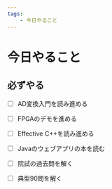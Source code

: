 ```yaml
---
tags:
    - 今日やること
---
```


# 今日やること
## 必ずやる

- [ ] AD変換入門を読み進める

- [ ] FPGAのデモを進める

- [ ] Effective C++を読み進める

- [ ] Javaのウェブアプリの本を読む

- [ ] 院試の過去問を解く

- [ ] 典型90問を解く
